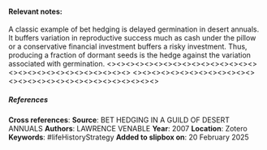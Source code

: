 #### **Relevant notes**:
A classic example of bet hedging is delayed germination in desert annuals. It buffers variation in reproductive success much as cash under the pillow or a conservative financial investment buffers a risky investment. Thus, producing a fraction of dormant seeds is the hedge against the variation associated with germination.
<><><><><><><><><><><><><><><><><><><><><><><><><><><><><>
<><><><><><><><><><><><><><><><><><><><><><><><><><><><><>
##### References
**Cross references**:
**Source**: BET HEDGING IN A GUILD OF DESERT ANNUALS
**Authors**: LAWRENCE VENABLE
**Year**: 2007
**Location**: Zotero
**Keywords**: #lifeHistoryStrategy
**Added to slipbox on**: 20 February 2025